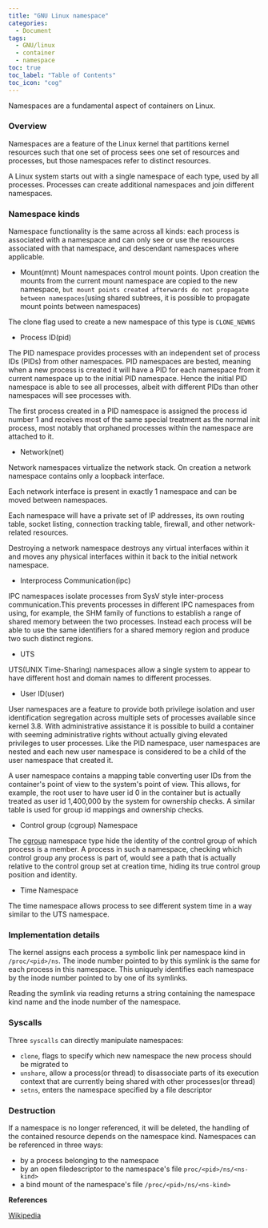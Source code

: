 ```yaml
---
title: "GNU Linux namespace"
categories:
  - Document
tags:
  - GNU/linux
  - container
  - namespace
toc: true
toc_label: "Table of Contents"
toc_icon: "cog"
---
```



Namespaces are a fundamental aspect of containers on Linux.


### Overview

Namespaces are a feature of the Linux kernel that partitions kernel resources such that one set of process sees one set of resources and processes, but those namespaces refer to distinct resources.

A Linux system starts out with a single namespace of each type, used by all processes. Processes can create additional namespaces and join different namespaces.


### Namespace kinds

Namespace functionality is the same across all kinds: each process is associated with a namespace and can only see or use the resources associated with that namespace, and descendant namespaces where applicable.


* Mount(mnt)
Mount namespaces control mount points. Upon creation the mounts from the current mount namespace are copied to the new namespace, `but mount points created afterwards do not propagate between namespaces`(using shared subtrees, it is possible to propagate mount points between namespaces)

The clone flag used to create a new namespace of this type is `CLONE_NEWNS`


* Process ID(pid)

The PID namespace provides processes with an independent set of process IDs (PIDs) from other namespaces. PID namespaces are bested, meaning when a new process is created it will have a PID for each namespace from it current namespace up to the initial PID namespace. Hence the initial PID namespace is able to see all processes, albeit with different PIDs than other namespaces will see processes with.

The first process created in a PID namespace is assigned the process id number 1 and receives most of the same special treatment as the normal init process, most notably that orphaned processes within the namespace are attached to it.


* Network(net)

Network namespaces virtualize the network stack. On creation a network namespace contains only a loopback interface.

Each network interface is present in exactly 1 namespace and can be moved between namespaces.

Each namespace will have a private set of IP addresses, its own routing table, socket listing, connection tracking table, firewall, and other network-related resources.

Destroying a network namespace destroys any virtual interfaces within it and moves any physical interfaces within it back to the initial network namespace.


* Interprocess Communication(ipc)

IPC namespaces isolate processes from SysV style inter-process communication.This prevents processes in different IPC namespaces from using, for example, the SHM family of functions to establish a range of shared memory between the two processes. Instead each process will be able to use the same identifiers for a shared memory region and produce two such distinct regions.


* UTS

UTS(UNIX Time-Sharing) namespaces allow a single system to appear to have different host and domain names to different processes. 

* User ID(user)

User namespaces are a feature to provide both privilege isolation and user identification segregation across multiple sets of processes available since kernel 3.8. With administrative assistance it is possible to build a container with seeming administrative rights without actually giving elevated privileges to user processes. Like the PID namespace, user namespaces are nested and each new user namespace is considered to be a child of the user namespace that created it.

A user namespace contains a mapping table converting user IDs from the container's point of view to the system's point of view. This allows, for example, the root user to have user id 0 in the container but is actually treated as user id 1,400,000 by the system for ownership checks. A similar table is used for group id mappings and ownership checks.


* Control group (cgroup) Namespace

The [cgroup](./2021-12-30-cgroups.md) namespace type hide the identity of the control group of which process is a member. A process in such a namespace, checking which control group any process is part of, would see a path that is actually relative to the control group set at creation time, hiding its true control group position and identity.


* Time Namespace 

The time namespace allows process to see different system time in a way similar to the UTS namespace.


### Implementation details

The kernel assigns each process a symbolic link per namespace kind in `/proc/<pid>/ns`. The inode number pointed to by this symlink is the same for each process in this namespace. This uniquely identifies each namespace by the inode number pointed to by one of its symlinks.

Reading the symlink via reading returns a string containing the namespace kind name and the inode number of the namespace.


### Syscalls

Three `syscalls` can directly manipulate namespaces:

* `clone`, flags to specify which new namespace the new process should be migrated to
* `unshare`, allow a process(or thread) to disassociate parts of its execution context that are currently being shared with other processes(or thread)
* `setns`, enters the namespace specified by a file descriptor


### Destruction

If a namespace is no longer referenced, it will be deleted, the handling of the contained resource depends on the namespace kind. Namespaces can be referenced in three ways:

* by a process belonging to the namespace
* by an open filedescriptor to the namespace's file `proc/<pid>/ns/<ns-kind>`
* a bind mount of the namespace's file `/proc/<pid>/ns/<ns-kind>`


__References__

[Wikipedia](https://en.wikipedia.org/wiki/Linux_namespaces)
